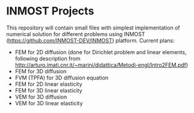 # INMOST Projects
This repository will contain small files with simplest implementation of numerical solution for different problems using INMOST (https://github.com/INMOST-DEV/INMOST) platform. Current plans:
- FEM for 2D diffusion (done for Dirichlet problem and linear elements, following description from http://arturo.imati.cnr.it/~marini/didattica/Metodi-engl/Intro2FEM.pdf)
- FEM for 3D diffusion
- FVM (TPFA) for 3D diffusion equation 
- FEM for 2D linear elasticity
- FEM for 3D linear elasticity
- VEM for 3D diffusion
- VEM for 3D linear elasticity
